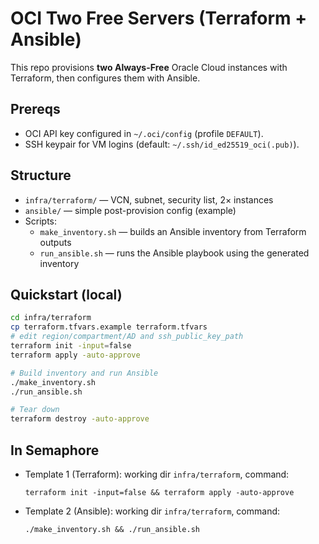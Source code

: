 # OCI Two Free Servers (Terraform + Ansible)

This repo provisions **two Always-Free** Oracle Cloud instances with Terraform, then configures them with Ansible.

## Prereqs
- OCI API key configured in `~/.oci/config` (profile `DEFAULT`).
- SSH keypair for VM logins (default: `~/.ssh/id_ed25519_oci(.pub)`).

## Structure
- `infra/terraform/` — VCN, subnet, security list, 2× instances
- `ansible/` — simple post-provision config (example)
- Scripts:
  - `make_inventory.sh` — builds an Ansible inventory from Terraform outputs
  - `run_ansible.sh` — runs the Ansible playbook using the generated inventory

## Quickstart (local)
```bash
cd infra/terraform
cp terraform.tfvars.example terraform.tfvars
# edit region/compartment/AD and ssh_public_key_path
terraform init -input=false
terraform apply -auto-approve

# Build inventory and run Ansible
./make_inventory.sh
./run_ansible.sh

# Tear down
terraform destroy -auto-approve
```

## In Semaphore

* Template 1 (Terraform): working dir `infra/terraform`, command:

  ```
  terraform init -input=false && terraform apply -auto-approve
  ```
* Template 2 (Ansible): working dir `infra/terraform`, command:

  ```
  ./make_inventory.sh && ./run_ansible.sh
  ```

